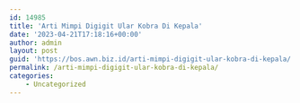 ```yaml
---
id: 14985
title: 'Arti Mimpi Digigit Ular Kobra Di Kepala'
date: '2023-04-21T17:18:16+00:00'
author: admin
layout: post
guid: 'https://bos.awn.biz.id/arti-mimpi-digigit-ular-kobra-di-kepala/'
permalink: /arti-mimpi-digigit-ular-kobra-di-kepala/
categories:
    - Uncategorized
---
```


